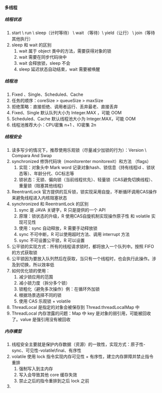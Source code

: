 #### 多线程

##### 线程状态

1. start \ run \ sleep（计时等待） \ wait （等待）\ yield（让行） \ join（等待其他执行）
2. sleep 和 wait 的区别
   1. wait 属于 object 类中的方法，需要获得对象的锁
   2. wait 需要在同步代码块中
   3. wait 会释放锁，sleep 不会
   4. sleep 延迟状态自动结束，wait 需要被唤醒

##### 线程池

1. Fixed 、Single、Scheduled、Cache
2. 任务的顺序：coreSize > queueSize > maxSize 
3. 拒绝策略：直接拒绝、调用者运行、丢弃最老、直接丢弃
4. Fixed、Single 默认队列大小为 Integer.MAX ，可能 OOM
5. Scheduled、Cache 默认线程池大小为 Integer.MAX，可能 OOM
6. 线程池推荐大小：CPU密集 n+1 、IO密集 2n

##### 线程安全

1. 读多写少的情况下，推荐使用乐观锁（尽量减少加锁的行为）：Version \ Compara And Swap
2. synchronized 修饰代码块（monitorenter monitorexit）和方法 （flags）
   1. 实现：对象头中 Mark word 记录对象hash、锁信息（持有线程id 、锁状态等）、年龄分代、GC标志等
   2. 锁状态：无锁、偏向锁（当前线程优先）、轻量锁（CAS避免切换线程）、重量锁（阻塞其他线程）
3. ReentrantLock 官方提供的互斥锁，锁实现采用自旋，不断循环调用CAS操作来避免线程进入内核阻塞状态
4. synchronized 和 ReentrantLock 的区别
   1. sync 是 JAVA 关键字，R 只是提供的一个 API
   2. 原理：锁状态的升级，R 使用CAS自旋机制实现操作原子性 和 volatile 实现可见性
   3. 使用：sync 自动释放，R 需要手动释放锁
   4. sync 不可中断，R 可以使用超时方法、调用 interrupt 方法
   5. sync 不可设置公平锁，R 可以设置
5. 公平锁的实现方式：所有的线程请求锁时，都将放入一个队列中。按照 FIFO 的方式获取锁
6. 公平锁因为要放入队列然后在获取，当只有一个线程时，也会执行此操作。涉及到切换，所以效率低
7. 如何优化锁的使用：
   1. 减少锁应用的范围
   2. 减小锁力度（拆分多个锁）
   3. 锁粗化（避免多次操作）例：在循环外加锁
   4. 根据场景选择不同的锁
   5. 使用 CAS 乐观锁 + volatile
8. ThreadLocal 是指定的对象会被保存到 Thread.threadLocalMap 中
9. ThreadLocal 内存泄露的问题：Map 中 key 是对象的弱引用，可能被回收了。value 是强引用没有被回收

##### 内存模型

1. 线程安全主要就是保护内存数据（资源）的一致性，实现方式：原子性-sync、可见性-volatile\final、有序性
2. volatile 使用 lock 指令实现内存可见性 + 有序性，建立内存屏障并禁止指令重排
   1. 强制写入到主内存
   2. 写入会导致其他 core 缓存失效
   3. 禁止之后的指令重排到之后 lock 之前
3. 